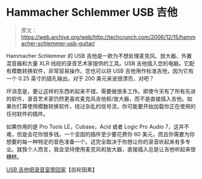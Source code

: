 # Hammacher Schlemmer USB 吉他

> 原文：<https://web.archive.org/web/http://techcrunch.com/2006/12/15/hammacher-schlemmer-usb-guitar/>

Hammacher Schlemmer 的 USB 吉他是一款为不想处理麦克风、放大器、外置混音器和大量 XLR 线缆的录音艺术家提供的工具。USB 吉他插入您的电脑。它配有模数转换软件，非常容易操作。您也可以将 USB 吉他用作标准吉他，因为它有一个 0.25 英寸的插孔输出。对于 200 美元来说很漂亮，对吧？

坏消息是，要让这样的东西听起来不错，需要做很多工作。即使今天有了所有先进的软件，录音艺术家仍然更喜欢麦克风吉他柜/放大器，而不是直接插入吉他。如果你打算使用模数转换软件，绕过杂乱的信号流，你可能要开始加载你正在使用的任何软件的插件。

如果你用的是 Pro Tools LE，Cubase，Acid 或者 Logic Pro Audio 7，这并不难，但是会花你很多钱。一个坚固的插件至少要花费你 60 美元，而且你需要为你想要的每一种特定的音色准备一个。这完全取决于你想让你的录音听起来有多专业。就我个人而言，我会坚持使用麦克风和放大器，直接插入总是让吉他听起来很糟糕。

[USB 吉他把录音室带回家](https://web.archive.org/web/20141015113718/http://www.cnettv.com/9710-1_53-25109.html)【齿轮因素】